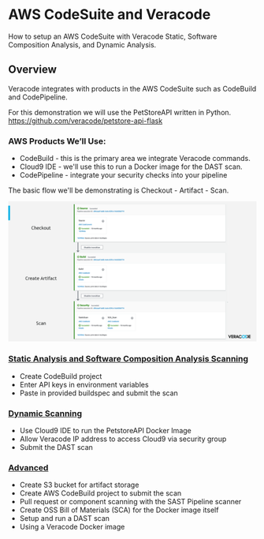 # AWS CodeSuite and Veracode

How to setup an AWS CodeSuite with Veracode Static, Software Composition Analysis, and Dynamic Analysis.

## Overview
Veracode integrates with products in the AWS CodeSuite such as CodeBuild and CodePipeline.

For this demonstration we will use the PetStoreAPI written in Python.  
https://github.com/veracode/petstore-api-flask

### AWS Products We’ll Use:

* CodeBuild - this is the primary area we integrate Veracode commands. 
* Cloud9 IDE - we'll use this to run a Docker image for the DAST scan.
* CodePipeline - integrate your security checks into your pipeline

The basic flow we'll be demonstrating is Checkout - Artifact - Scan.

![AWS Code](CheckoutArtifactScan.png)

### [Static Analysis and Software Composition Analysis Scanning](QuickStart/SAST_SCA_PolicyScan/)
* Create CodeBuild project
* Enter API keys in environment variables
* Paste in provided buildspec and submit the scan

### [Dynamic Scanning](QuickStart/DAST/)
* Use Cloud9 IDE to run the PetstoreAPI Docker Image
* Allow Veracode IP address to access Cloud9 via security group
* Submit the DAST scan

### [Advanced](/Advanced/)
* Create S3 bucket for artifact storage
* Create AWS CodeBuild project to submit the scan
* Pull request or component scanning with the SAST Pipeline scanner
* Create OSS Bill of Materials (SCA) for the Docker image itself
* Setup and run a DAST scan
* Using a Veracode Docker image